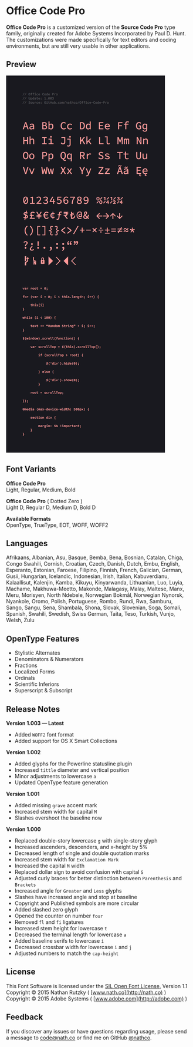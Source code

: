 # Office Code Pro 
**Office Code Pro** is a customized version of the **Source Code Pro** type family, originally created for Adobe Systems Incorporated by Paul D. Hunt. The customizations were made specifically for text editors and coding environments, but are still very usable in other applications.

## Preview
![example](Preview.png)    

## Font Variants        

**Office Code Pro**      
Light, Regular, Medium, Bold

**Office Code Pro** ( Dotted Zero )        
Light D, Regular D, Medium D, Bold D    

**Available Formats**  
OpenType, TrueType, EOT, WOFF, WOFF2 

## Languages 

Afrikaans, Albanian, Asu, Basque, Bemba, Bena, Bosnian, Catalan, Chiga, Congo Swahili, Cornish, Croatian, Czech, Danish, Dutch, Embu, English, Esperanto, Estonian, Faroese, Filipino, Finnish, French, Galician, German, Gusii, Hungarian, Icelandic, Indonesian, Irish, Italian, Kabuverdianu, Kalaallisut, Kalenjin, Kamba, Kikuyu, Kinyarwanda, Lithuanian, Luo, Luyia, Machame, Makhuwa-Meetto, Makonde, Malagasy, Malay, Maltese, Manx, Meru, Morisyen, North Ndebele, Norwegian Bokmål, Norwegian Nynorsk, Nyankole, Oromo, Polish, Portuguese, Rombo, Rundi, Rwa, Samburu, Sango, Sangu, Sena, Shambala, Shona, Slovak, Slovenian, Soga, Somali, Spanish, Swahili, Swedish, Swiss German, Taita, Teso, Turkish, Vunjo, Welsh, Zulu  

## OpenType Features  

* Stylistic Alternates
* Denominators & Numerators
* Fractions
* Localized Forms
* Ordinals
* Scientific Inferiors
* Superscript & Subscript    

## Release Notes

**Version 1.003 — Latest**

* Added `WOFF2` font format
* Added support for OS X Smart Collections

**Version 1.002**

* Added glyphs for the Powerline statusline plugin
* Increased `tittle` diameter and vertical position
* Minor adjustments to lowercase `a`
* Updated OpenType feature generation

**Version 1.001**

* Added missing `grave` accent mark
* Increased stem width for capital `M`
* Slashes overshoot the baseline now

**Version 1.000**

* Replaced double-story lowercase `g` with single-story glyph
* Increased ascenders, descenders, and x-height by 5%  
* Decreased length of single and double quotation marks
* Increased stem width for `Exclamation Mark`
* Increased the capital `M` width
* Replaced dollar sign to avoid confusion with capital `S`
* Adjusted curly braces for better distinction between `Parenthesis` and `Brackets`
* Increased angle for `Greater` and `Less` glyphs
* Slashes have increased angle and stop at baseline
* Copyright and Published symbols are more circular 
* Added slashed zero glyph  
* Opened the counter on number `four`    
* Removed `fl` and `fi` ligatures  
* Increased stem height for lowercase `t`  
* Decreased the terminal length for lowercase `a`
* Added baseline serifs to lowercase `i`
* Decreased crossbar width for lowercase `i` and `j`
* Adjusted numbers to match the `cap-height`  

## License
This Font Software is licensed under the [SIL Open Font License](http://scripts.sil.org/OFL), Version 1.1  
Copyright © 2015 Nathan Rutzky ( [www.nath.co](http://nath.co) )  
Copyright © 2015 Adobe Systems ( [www.adobe.com](http://adobe.com) )    

## Feedback
If you discover any issues or have questions regarding usage, please send a message to [code@nath.co](mailto:code@nath.co) or find me on GitHub [@nathco](https://github.com/nathco).